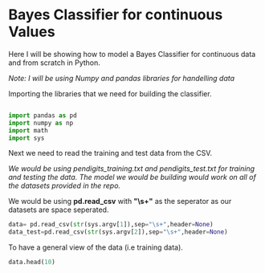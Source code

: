 # Bayes Classifier for continuous Values

Here I will be showing how to model a Bayes Classifier for continuous data and from scratch in Python.

*Note: I will be using Numpy and pandas libraries for handelling data*

Importing the libraries that we need for building the classifier.

```python

import pandas as pd
import numpy as np
import math
import sys

```

Next we need to read the training and test data from the CSV. 

*We would be using pendigits_training.txt and pendigits_test.txt for training and testing the data. The model we would be building would work on all of the datasets provided in the repo.*

We would be using **pd.read_csv** with **"\s+"** as the seperator as our datasets are space seperated.
```python
data= pd.read_csv(str(sys.argv[1]),sep="\s+",header=None)
data_test=pd.read_csv(str(sys.argv[2]),sep="\s+",header=None)

```

To have a general view of the data (i.e training data).
```python
data.head(10)
```

